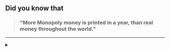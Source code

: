 ## Did you know that

<h3>
  <blockquote>
<!--START_SECTION:debris-->                                                                                                                                                                            
"More Monopoly money is printed in a year, than real money throughout the world."
<!--END_SECTION:debris-->
  </blockquote>
</h3>

-----

<details>
  <summary></summary>

<img src="https://github-readme-stats.vercel.app/api?show_icons=true&hide=issues&username=ekickx"> <img src="https://github-readme-stats.vercel.app/api/top-langs/?layout=compact&username=ekickx">

</details>
